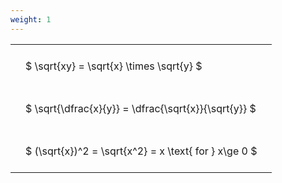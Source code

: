```yaml
---
weight: 1
---
```


<style type="text/css">
#T_564c8 th.col_heading {
  text-align: left;
  font-size: 1em;
}
#T_564c8 td {
  text-align: left;
  font-size: 1em;
  padding: 1.5em;
}
</style>
<table id="T_564c8">
  <thead>
  </thead>
  <tbody>
    <tr>
      <td id="T_564c8_row0_col0" class="data row0 col0" >$ \sqrt{xy} = \sqrt{x} \times \sqrt{y} $</td>
    </tr>
    <tr>
      <td id="T_564c8_row1_col0" class="data row1 col0" >$ \sqrt{\dfrac{x}{y}} = \dfrac{\sqrt{x}}{\sqrt{y}} $</td>
    </tr>
    <tr>
      <td id="T_564c8_row2_col0" class="data row2 col0" >$ (\sqrt{x})^2 = \sqrt{x^2} = x \text{ for } x\ge 0 $</td>
    </tr>
  </tbody>
</table>
